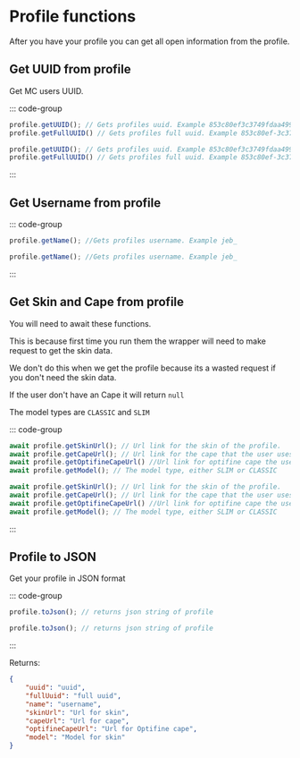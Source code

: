 # Profile functions

After you have your profile you can get all open information from the profile.

## Get UUID from profile

Get MC users UUID.

::: code-group
```js [getUuid.js]
profile.getUUID(); // Gets profiles uuid. Example 853c80ef3c3749fdaa49938b674adae6
profile.getFullUUID() // Gets profiles full uuid. Example 853c80ef-3c37-49fd-aa49-938b674adae6
```
```ts [getUuid.ts]
profile.getUUID(); // Gets profiles uuid. Example 853c80ef3c3749fdaa49938b674adae6
profile.getFullUUID() // Gets profiles full uuid. Example 853c80ef-3c37-49fd-aa49-938b674adae6
```
:::
## Get Username from profile

::: code-group
```js [getUsername.js]
profile.getName(); //Gets profiles username. Example jeb_
```
```ts [getUsername.ts]
profile.getName(); //Gets profiles username. Example jeb_
```
:::

## Get Skin and Cape from profile

You will need to await these functions.

This is because first time you run them the wrapper will need to make request to get the skin data.

We don't do this when we get the profile because its a wasted request if you don't need the skin data.

If the user don't have an Cape it will return `null`

The model types are `CLASSIC` and `SLIM`

::: code-group
```js [getUsername.js]
await profile.getSkinUrl(); // Url link for the skin of the profile.
await profile.getCapeUrl(); // Url link for the cape that the user uses, if the user don't use a cape it will return null
await profile.getOptifineCapeUrl() //Url link for optifine cape the user uses, if the user don't have a optifine cape it will return null
await profile.getModel(); // The model type, either SLIM or CLASSIC
```
```ts [getUsername.ts]
await profile.getSkinUrl(); // Url link for the skin of the profile.
await profile.getCapeUrl(); // Url link for the cape that the user uses, if the user don't use a cape it will return null
await profile.getOptifineCapeUrl() //Url link for optifine cape the user uses, if the user don't have a optifine cape it will return null
await profile.getModel(); // The model type, either SLIM or CLASSIC
```
:::

## Profile to JSON
Get your profile in JSON format

::: code-group
```js [toJson.js]
profile.toJson(); // returns json string of profile
```
```ts [toJson.ts]
profile.toJson(); // returns json string of profile
```
:::

Returns: 
```json
{
    "uuid": "uuid",
    "fullUuid": "full uuid",
    "name": "username",
    "skinUrl": "Url for skin",
    "capeUrl": "Url for cape",
    "optifineCapeUrl": "Url for Optifine cape",
    "model": "Model for skin"
}
```